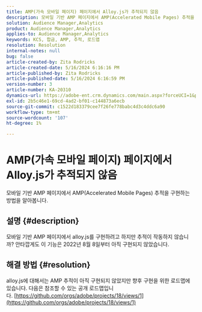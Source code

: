 ```yaml
---
title: AMP(가속 모바일 페이지) 페이지에서 Alloy.js가 추적되지 않음
description: 모바일 기반 AMP 페이지에서 AMP(Accelerated Mobile Pages) 추적을 구현하는 방법을 알아봅니다.
solution: Audience Manager,Analytics
product: Audience Manager,Analytics
applies-to: Audience Manager,Analytics
keywords: KCS, 합금, AMP, 추적, 로드맵
resolution: Resolution
internal-notes: null
bug: false
article-created-by: Zita Rodricks
article-created-date: 5/16/2024 6:16:16 PM
article-published-by: Zita Rodricks
article-published-date: 5/16/2024 6:16:59 PM
version-number: 3
article-number: KA-20310
dynamics-url: https://adobe-ent.crm.dynamics.com/main.aspx?forceUCI=1&pagetype=entityrecord&etn=knowledgearticle&id=79dd435e-b013-ef11-9f89-6045bd0298d4
exl-id: 2b5c46e1-69cd-4ad2-bf01-c144873a6ecb
source-git-commit: c1522d183379cee7f26fe778babc4d3c4ddc6a90
workflow-type: tm+mt
source-wordcount: '107'
ht-degree: 1%

---
```


# AMP(가속 모바일 페이지) 페이지에서 Alloy.js가 추적되지 않음


모바일 기반 AMP 페이지에서 AMP(Accelerated Mobile Pages) 추적을 구현하는 방법을 알아봅니다.

## 설명 {#description}


모바일 기반 AMP 페이지에서 alloy.js를 구현하려고 하지만 추적이 작동하지 않습니까? 안타깝게도 이 기능은 2022년 8월 8일부터 아직 구현되지 않았습니다.


## 해결 방법 {#resolution}


alloy.js에 대해서는 AMP 추적이 아직 구현되지 않았지만 향후 구현을 위한 로드맵에 있습니다. 다음은 참조할 수 있는 공개 로드맵입니다. [https://github.com/orgs/adobe/projects/18/views/1](https://github.com/orgs/adobe/projects/18/views/1)
